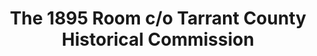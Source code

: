 ---
layout: repo
title: "The 1895 Room c/o Tarrant County Historical Commission"
id: 16785
permalink: repos/16785/
---